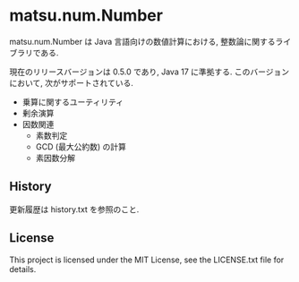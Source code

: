 # matsu.num.Number
matsu.num.Number は Java 言語向けの数値計算における, 整数論に関するライブラリである.

現在のリリースバージョンは 0.5.0 であり, Java 17 に準拠する.
このバージョンにおいて, 次がサポートされている.

- 乗算に関するユーティリティ
- 剰余演算
- 因数関連
  - 素数判定
  - GCD (最大公約数) の計算
  - 素因数分解

## History
更新履歴は history.txt を参照のこと.

## License

This project is licensed under the MIT License, see the LICENSE.txt file for details.
